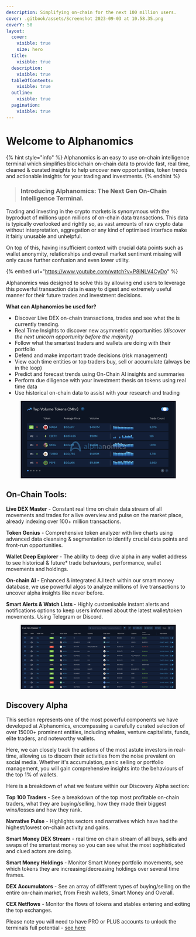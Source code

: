 ```yaml
---
description: Simplifying on-chain for the next 100 million users.
cover: .gitbook/assets/Screenshot 2023-09-03 at 10.58.35.png
coverY: 50
layout:
  cover:
    visible: true
    size: hero
  title:
    visible: true
  description:
    visible: true
  tableOfContents:
    visible: true
  outline:
    visible: true
  pagination:
    visible: true
---
```


# Welcome to Alphanomics

{% hint style="info" %}
Alphanomics is an easy to use on-chain intelligence terminal which simplifies blockchain on-chain data to provide fast, real time, cleaned & curated insights to help uncover new opportunities, token trends and actionable insights for your trading and investments.&#x20;
{% endhint %}

> ### Introducing Alphanomics: The Next Gen On-Chain Intelligence Terminal.

Trading and investing in the crypto markets is synonymous with the byproduct of millions upon millions of on-chain data transactions. This data is typically overlooked and rightly so, as vast amounts of raw crypto data without interpretation, aggregation or any kind of optimised interface make it fairly unusable and unhelpful. &#x20;

On top of this, having insufficient context with crucial data points such as wallet anonymity, relationships and overall market sentiment missing will only cause further confusion and even lower utility.

{% embed url="https://www.youtube.com/watch?v=P8iNLV4CyDo" %}

Alphanomics was designed to solve this by allowing end users to leverage this powerful transaction data in easy to digest and extremely useful manner for their future trades and investment decisions. &#x20;

**What can Alphanomics be used for?**

* Discover Live DEX on-chain transactions, trades and see what the is currently trending.
* Real Time Insights to discover new asymmetric opportunities _(discover the next unicorn opportunity before the majority)_
* Follow what the smartest traders and wallets are doing with their portfolio&#x20;
* Defend and make important trade decisions  (risk management)
* View each time entities or top traders buy, sell or accumulate (always be in the loop)
* Predict and forecast trends using On-Chain AI insights and summaries
* Perform due diligence with your investment thesis on tokens using real time data
* Use historical on-chain data to assist with your research and trading

<figure><img src=".gitbook/assets/Screenshot 2024-05-28 at 10.52.01.png" alt=""><figcaption></figcaption></figure>

## **On-Chain Tools:**

**Live DEX Master** - Constant real time on chain data stream of all movements and trades for a live overview and pulse on the market place, already indexing over 100+ million transactions.

**Token Genius** - Comprehensive token analyzer with live charts using advanced data cleansing & segmentation to identify crucial data points and front-run opportunities.

**Wallet Deep Explorer** - The ability to deep dive alpha in any wallet address to see historical & future\* trade behaviours, performance, wallet movements and holdings.

**On-chain AI -** Enhanced & integrated A.I tech within our smart money database, we use powerful algos to analyze millions of live transactions to uncover alpha insights like never before.

**Smart Alerts & Watch Lists -** Highly customisable instant alerts and notifications options to keep users informed about the latest wallet/token movements. Using Telegram or Discord.

<figure><img src=".gitbook/assets/Screenshot 2024-05-28 at 10.54.34.png" alt=""><figcaption></figcaption></figure>

## **Discovery Alpha**&#x20;

This section represents one of the most powerful components we have developed at Alphanomics, encompassing a carefully curated selection of over 15000+ prominent entities, including whales, venture capitalists, funds, elite traders, and noteworthy wallets.&#x20;

Here, we can closely track the actions of the most astute investors in real-time, allowing us to discern their activities from the noise prevalent on social media. Whether it's accumulation, panic selling or portfolio management, you will gain comprehensive insights into the behaviours of the top 1% of wallets.

Here is a breakdown of what we feature within our Discovery Alpha section:

**Top 100 Traders -** See a breakdown of the top most profitable on-chain traders, what they are buying/selling, how they made their biggest wins/losses and how they rank.

**Narrative Pulse** - Highlights sectors and narratives which have had the highest/lowest on-chain activity and gains.

**Smart Money DEX Stream** - real time on chain stream of all buys, sells and swaps of the smartest money so you can see what the most sophisticated and clued actors are doing.

**Smart Money Holdings** - Monitor Smart Money portfolio movements, see which tokens they are increasing/decreasing holdings over several time frames.

**DEX Accumulators**  - See an array of different types of buying/selling on the entire on-chain market, from Fresh wallets, Smart Money and Overall.

**CEX Netflows** - Monitor the flows of tokens and stables entering and exiting the top exchanges.



Please note you will need to have PRO or PLUS accounts to unlock the terminals full potential - [see here](overview/account-plans-and-access.md)



